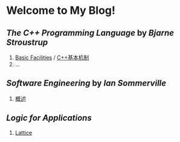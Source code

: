 # Welcome to My Blog!

## *The C++ Programming Language* by *Bjarne Stroustrup*

1. [Basic Facilities](TCPL/BasicFacilities.md) / [C++基本机制](TCPL/BasicFacilities_zh_cn.md)
2. ...

## *Software Engineering* by *Ian Sommerville*

1. [概述](SE/概述.md)

## *Logic for Applications*
1. [Lattice](LogicForApplications/Lattice.md)